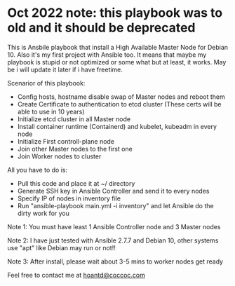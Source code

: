Oct 2022 note: this playbook was to old and it should be deprecated
============================

This is Ansbile playbook that install a High Available Master Node for Debian 10.
Also it's my first project with Ansible too. It means that maybe my playbook is stupid or not optimized or some what but at least, it works.
May be i will update it later if i have freetime.

Scenarior of this playbook:
- Config hosts, hostname disable swap of Master nodes and reboot them
- Create Certificate to authentication to etcd cluster (These certs will be able to use in 10 years)
- Initialize etcd cluster in all Master node
- Install container runtime (Containerd) and kubelet, kubeadm in every node
- Initialize First controll-plane node
- Join other Master nodes to the first one
- Join Worker nodes to cluster

All you have to do is:
- Pull this code and place it at ~/ directory
- Generate SSH key in Ansible Controller and send it to every nodes
- Specify IP of nodes in inventory file
- Run "ansible-playbook main.yml -i inventory" and let Ansible do the dirty work for you

Note 1: You must have least 1 Ansible Controller node and 3 Master nodes

Note 2: I have just tested with Ansible 2.7.7 and Debian 10, other systems use "apt" like Debian may run or not!!

Note 3: After install, please wait about 3-5 mins to worker nodes get ready

Feel free to contact me at hoantd@coccoc.com
